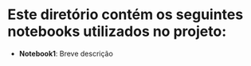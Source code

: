 # Este diretório contém os seguintes notebooks utilizados no projeto:
- **Notebook1**: Breve descrição
